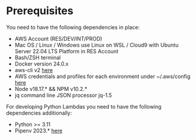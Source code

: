 # Prerequisites

You need to have the following dependencies in place:

- AWS Account (RES/DEV/INT/PROD)
- Mac OS / Linux / Windows use Linux on WSL / Cloud9 with Ubuntu Server 22.04 LTS Platform in RES Account
- Bash/ZSH terminal
- Docker version 24.0.x
- aws-cli v2 [here](https://docs.aws.amazon.com/cli/latest/userguide/getting-started-install.html)
- AWS credentials and profiles for each environment under ~/.aws/config [here](https://docs.aws.amazon.com/cli/latest/userguide/cli-configure-files.html)
- Node v18.17.* && NPM v10.2.*
- jq command line JSON processor jq-1.5

For developing Python Lambdas you need to have the following dependencies additionally:
- Python >= 3.11
- Pipenv 2023.* [here](https://pipenv.pypa.io/en/latest/)